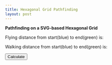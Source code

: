 ```yaml
---
title: Hexagonal Grid Pathfinding
layout: post
---
```


<strong>Pathfinding on a SVG-based Hexagonal Grid</strong>

Flying distance from start(blue) to end(green) is: <span id="fly_dist"></span>

Walking distance from start(blue) to end(green) is: <span id="walk_dist"></span>

<button id="calc" onclick="calculate()">Calculate</button>

<svg id="grid" viewBox="0 0 500 600" height="500" width="600"></svg>

<script type="text/javascript" src="../src/hex2.js"></script>
